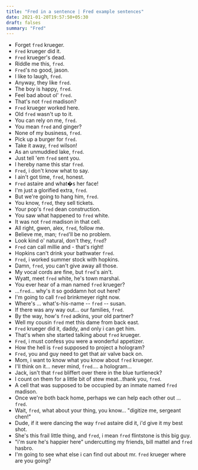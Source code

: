 ```yaml
---
title: "Fred in a sentence | Fred example sentences"
date: 2021-01-20T19:57:50+05:30
draft: falses
summary: "Fred"
---
```

- Forget `fred` krueger.
- `Fred` krueger did it.
- `Fred` krueger's dead.
- Riddle me this, `fred`.
- `Fred`'s no good, jason.
- I like to laugh, `fred`.
- Anyway, they like `fred`.
- The boy is happy, `fred`.
- Feel bad about ol' `fred`.
- That's not `fred` madison?
- `Fred` krueger worked here.
- Old `fred` wasn't up to it.
- You can rely on me, `fred`.
- You mean `fred` and ginger?
- None of my business, `fred`.
- Pick up a burger for `fred`.
- Take it away, `fred` wilson!
- As an unmuddied lake, `fred`.
- Just tell 'em `fred` sent you.
- I hereby name this star `fred`.
- `Fred`, i don't know what to say.
- I ain't got time, `fred`, honest.
- `Fred` astaire and what�s her face!
- I'm just a glorified extra, `fred`.
- But we're going to hang him, `fred`.
- You know, `fred`, they sell tickets.
- Your pop's `fred` dean construction.
- You saw what happened to `fred` white.
- It was not `fred` madison in that cell.
- All right, gwen, alex, `fred`, follow me.
- Believe me, man; `fred`'ll be no problem.
- Look kind o' natural, don't they, `fred`?
- `Fred` can call millie and - that's right!
- Hopkins can't drink your bathwater `fred`.
- `Fred`, i worked summer stock with hopkins.
- Damn, `fred`, you can't give away all those.
- My vocal cords are fine, but `fred`'s ain't.
- Wyatt, meet `fred` white, he's town marshal.
- You ever hear of a man named `fred` krueger?
- ...`fred`... why's it so goddamn hot out here?
- I'm going to call `fred` brinkmeyer right now.
- Where's ... what's-his-name -- `fred` -- susan.
- If there was any way out... our families, `fred`.
- By the way, how's `fred` adkins, your old partner?
- Well my cousin `fred` met this dame from back east.
- `Fred` krueger did it, daddy, and only i can get him.
- That's when she started talking about `fred` krueger.
- `Fred`, i must confess you were a wonderful appetizer.
- How the hell is `fred` supposed to project a hologram?
- `Fred`, you and guy need to get that air valve back on.
- Mom, i want to know what you know about `fred` krueger.
- I'll think on it... never mind, `fred`.... a hologram...
- Jack, isn't that `fred` bliffert over there in the blue turtleneck?
- I count on them for a little bit of stew meat...thank you, `fred`.
- A cell that was supposed to be occupied by an inmate named `fred` madison.
- Once we're both back home, perhaps we can help each other out ... `fred`.
- Wait, `fred`, what about your thing, you know... "digitize me, sergeant chen!"
- Dude, if it were dancing the way `fred` astaire did it, i'd give it my best shot.
- She's this frail little thing, and `fred`, i mean `fred` flintstone is this big guy.
- "i'm sure he's happier here" undercutting my friends, bill mattel and `fred` hasbro.
- I'm going to see what else i can find out about mr. `fred` krueger where are you going?
                 
